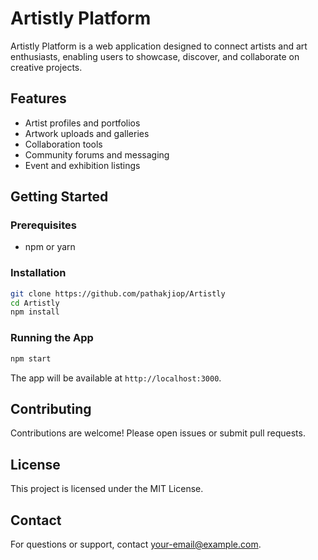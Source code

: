 # Artistly Platform

Artistly Platform is a web application designed to connect artists and art enthusiasts, enabling users to showcase, discover, and collaborate on creative projects.

## Features

- Artist profiles and portfolios
- Artwork uploads and galleries
- Collaboration tools
- Community forums and messaging
- Event and exhibition listings

## Getting Started

### Prerequisites

- npm or yarn

### Installation

```bash
git clone https://github.com/pathakjiop/Artistly
cd Artistly
npm install
```

### Running the App

```bash
npm start
```

The app will be available at `http://localhost:3000`.

## Contributing

Contributions are welcome! Please open issues or submit pull requests.

## License

This project is licensed under the MIT License.

## Contact

For questions or support, contact [your-email@example.com](mailto:your-email@example.com).